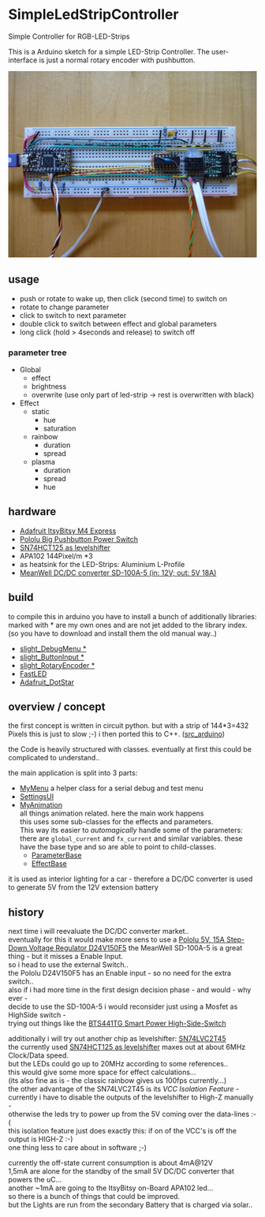 <!--lint disable list-item-indent-->
<!--lint disable list-item-bullet-indent-->
# SimpleLedStripController
Simple Controller for RGB-LED-Strips

This is a Arduino sketch for a simple LED-Strip Controller.
The user-interface is just a normal rotary encoder with pushbutton.

![the final bread board setup](media/P1700955_small.jpg)

## usage
- push or rotate to wake up, then click (second time) to switch on
- rotate to change parameter
- click to switch to next parameter
- double click to switch between effect and global parameters
- long click (hold > 4seconds and release) to switch off

### parameter tree
- Global
    - effect
    - brightness
    - overwrite (use only part of led-strip → rest is overwritten with black)
- Effect
    - static
        - hue
        - saturation
    - rainbow
        - duration
        - spread
    - plasma
        - duration
        - spread
        - hue

## hardware
- [Adafruit ItsyBitsy M4 Express](https://learn.adafruit.com/introducing-adafruit-itsybitsy-m4)
- [Pololu Big Pushbutton Power Switch](https://www.pololu.com/product/2813)
- [SN74HCT125 as levelshifter](http://www.ti.com/lit/ds/symlink/sn74hct125.pdf)
- APA102 144Pixel/m \*3
- as heatsink for the LED-Strips: Aluminium L-Profile
- [MeanWell DC/DC converter SD-100A-5 (in: 12V; out: 5V 18A)](https://www.meanwell.com/webapp/product/search.aspx?prod=SD-100)

## build
to compile this in arduino you have to install a bunch of additionally libraries:
marked with \* are my own ones and are not jet added to the library index.
(so you have to download and install them the old manual way..)
- [slight_DebugMenu \*](https://github.com/s-light/slight_DebugMenu)
- [slight_ButtonInput \*](https://github.com/s-light/slight_ButtonInput)
- [slight_RotaryEncoder \*](https://github.com/s-light/slight_RotaryEncoder)
- [FastLED](http://fastled.io/)
- [Adafruit_DotStar](https://github.com/adafruit/Adafruit_DotStar)

## overview / concept
the first concept is written in circuit python.
but with a strip of 144*3=432 Pixels this is just to slow ;-)
i then ported this to C++. ([src_arduino](src_arduino/))

the Code is heavily structured with classes.
eventually at first this could be complicated to understand..  

the main application is split into 3 parts:
- [MyMenu](src_arduino/mymenu.h)
    a helper class for a serial debug and test menu
- [SettingsUI](src_arduino/settingsui.h)
- [MyAnimation](src_arduino/animation.h)  
    all things animation related. here the main work happens  
    this uses some sub-classes for the effects and parameters.  
    This way its easier to *automagically* handle some of the parameters:  
    there are `global_current` and `fx_current` and similar variables.
    these have the base type and so are able to point to child-classes.
    - [ParameterBase](src_arduino/parameter_base.h)
    - [EffectBase](src_arduino/effect_base.h)

it is used as interior lighting for a car - therefore a DC/DC converter is used to generate 5V from the 12V extension battery

## history
next time i will reevaluate the DC/DC converter market..  
eventually for this it would make more sens to use a [Pololu 5V, 15A Step-Down Voltage Regulator D24V150F5](https://www.pololu.com/product/2881)
the MeanWell SD-100A-5 is a great thing - but it misses a Enable Input.  
so i head to use the external Switch..  
the Pololu D24V150F5 has an Enable input - so no need for the extra switch..  
also if i had more time in the first design decision phase - and would - why ever -  
decide to use the SD-100A-5 i would reconsider just using a Mosfet as HighSide switch -  
trying out things like the [BTS441TG Smart Power High-Side-Switch](https://www.infineon.com/cms/en/product/power/smart-low-side-high-side-switches/automotive-smart-high-side-switch-profet/classic-profet/bts441tg/)

additionally i will try out another chip as levelshifter: [SN74LVC2T45](http://www.ti.com/product/SN74LVC2T45)  
the currently used [SN74HCT125 as levelshifter](http://www.ti.com/lit/ds/symlink/sn74hct125.pdf) maxes out at about 6MHz Clock/Data speed.  
but the LEDs could go up to 20MHz according to some references..  
this would give some more space for effect calculations...  
(its also fine as is - the classic rainbow gives us 100fps currently...)  
the other advantage of the SN74LVC2T45 is its *VCC Isolation Feature* -  
currently i have to disable the outputs of the levelshifter to High-Z manually -  
otherwise the leds try to power up from the 5V coming over the data-lines :-(  
this isolation feature just does exactly this: if on of the VCC's is off the output is HIGH-Z :-)  
one thing less to care about in software ;-)

currently the off-state current consumption is about 4mA@12V  
1,5mA are alone for the standby of the small 5V DC/DC converter that powers the uC...  
another ~1mA are going to the ItsyBitsy on-Board APA102 led...  
so there is a bunch of things that could be improved.  
but the Lights are run from the secondary Battery that is charged via solar..
